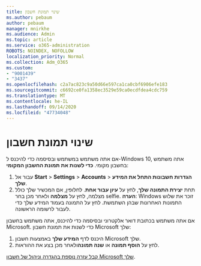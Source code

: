 ```yaml
---
title: שינוי תמונת חשבון
ms.author: pebaum
author: pebaum
manager: mnirkhe
ms.audience: Admin
ms.topic: article
ms.service: o365-administration
ROBOTS: NOINDEX, NOFOLLOW
localization_priority: Normal
ms.collection: Adm_O365
ms.custom:
- "9001439"
- "3437"
ms.openlocfilehash: c2a7ac823c9a50d66e597ca1ca0cbf6906efe183
ms.sourcegitcommit: c6692ce0fa1358ec3529e59ca0ecdfdea4cdc759
ms.translationtype: MT
ms.contentlocale: he-IL
ms.lasthandoff: 09/14/2020
ms.locfileid: "47734048"
---
```

# <a name="change-account-picture"></a>שינוי תמונת חשבון

אם אתה משתמש במשתמש ובסיסמה כדי להיכנס ל-Windows 10, אתה משתמש בחשבון מקומי. **כדי לשנות את תמונת החשבון המקומי**:

1. עבור אל **Start**  >  **Settings**  >  **Accounts**  >  **הגדרות חשבונות התחל את המידע שלך**.
2. תחת **יצירת התמונה שלך**, לחץ על **עיון עבור אחת**. לחלופין, אם המכשיר שלך כולל מצלמה, לחץ על **מצלמה** ולאחר מכן בחר selfie. 
    **הערה**: Windows זוכר את שלוש התמונות האחרונות שבהן השתמשת. לחץ על התמונה בעמוד המידע שלך כדי לעבור לרשומה הראשונה.

אם אתה משתמש בכתובת דואר אלקטרוני ובסיסמה כדי להיכנס, אתה משתמש בחשבון Microsoft. כדי לשנות את תמונת חשבון Microsoft שלך:

1. היכנס לדף **המידע שלך** באמצעות חשבון Microsoft שלך.
2. לחץ על **הוסף תמונה** או **שנה תמונה**ולאחר מכן בצע את ההוראות.

[קבל עזרה נוספת בהגדרה וניהול של חשבון Microsoft שלך](https://support.microsoft.com/products/microsoft-account?category=manage-account).

